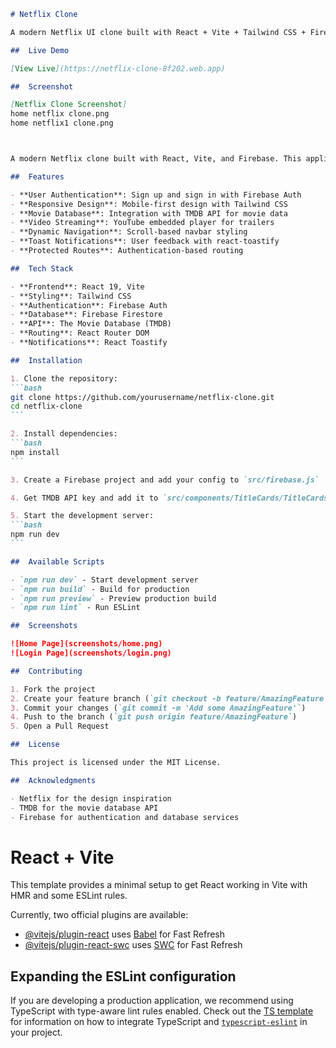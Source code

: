 ````markdown path=README.md mode=EDIT
# Netflix Clone 

A modern Netflix UI clone built with React + Vite + Tailwind CSS + Firebase Auth.

##  Live Demo

[View Live](https://netflix-clone-8f202.web.app)

##  Screenshot

[Netflix Clone Screenshot]
home netflix clone.png
home netflix1 clone.png



A modern Netflix clone built with React, Vite, and Firebase. This application replicates the core functionality of Netflix including user authentication, movie browsing, and video streaming.

##  Features

- **User Authentication**: Sign up and sign in with Firebase Auth
- **Responsive Design**: Mobile-first design with Tailwind CSS
- **Movie Database**: Integration with TMDB API for movie data
- **Video Streaming**: YouTube embedded player for trailers
- **Dynamic Navigation**: Scroll-based navbar styling
- **Toast Notifications**: User feedback with react-toastify
- **Protected Routes**: Authentication-based routing

##  Tech Stack

- **Frontend**: React 19, Vite
- **Styling**: Tailwind CSS
- **Authentication**: Firebase Auth
- **Database**: Firebase Firestore
- **API**: The Movie Database (TMDB)
- **Routing**: React Router DOM
- **Notifications**: React Toastify

##  Installation

1. Clone the repository:
```bash
git clone https://github.com/yourusername/netflix-clone.git
cd netflix-clone
```

2. Install dependencies:
```bash
npm install
```

3. Create a Firebase project and add your config to `src/firebase.js`

4. Get TMDB API key and add it to `src/components/TitleCards/TitleCards.jsx`

5. Start the development server:
```bash
npm run dev
```

##  Available Scripts

- `npm run dev` - Start development server
- `npm run build` - Build for production
- `npm run preview` - Preview production build
- `npm run lint` - Run ESLint

##  Screenshots

![Home Page](screenshots/home.png)
![Login Page](screenshots/login.png)

##  Contributing

1. Fork the project
2. Create your feature branch (`git checkout -b feature/AmazingFeature`)
3. Commit your changes (`git commit -m 'Add some AmazingFeature'`)
4. Push to the branch (`git push origin feature/AmazingFeature`)
5. Open a Pull Request

##  License

This project is licensed under the MIT License.

##  Acknowledgments

- Netflix for the design inspiration
- TMDB for the movie database API
- Firebase for authentication and database services
````

# React + Vite

This template provides a minimal setup to get React working in Vite with HMR and some ESLint rules.

Currently, two official plugins are available:

- [@vitejs/plugin-react](https://github.com/vitejs/vite-plugin-react/blob/main/packages/plugin-react) uses [Babel](https://babeljs.io/) for Fast Refresh
- [@vitejs/plugin-react-swc](https://github.com/vitejs/vite-plugin-react/blob/main/packages/plugin-react-swc) uses [SWC](https://swc.rs/) for Fast Refresh

## Expanding the ESLint configuration

If you are developing a production application, we recommend using TypeScript with type-aware lint rules enabled. Check out the [TS template](https://github.com/vitejs/vite/tree/main/packages/create-vite/template-react-ts) for information on how to integrate TypeScript and [`typescript-eslint`](https://typescript-eslint.io) in your project.
